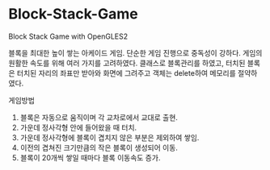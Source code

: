 # Block-Stack-Game
Block Stack Game with OpenGLES2

블록을 최대한 높이 쌓는 아케이드 게임. 단순한 게임 진행으로 중독성이 강하다. 게임의 원활한 속도를 위해 여러 가지를 고려하였다. 클래스로 블록관리를 하였고, 터치된 블록은 터치된 자리의 좌표만 받아와 화면에 그려주고 객체는 delete하여 메모리를 절약하였다.

게임방법
1. 블록은 자동으로 움직이며 각 교차로에서 교대로 출현.
2. 가운데 정사각형 안에 들어왔을 때 터치.
3. 가운데 정사각형에 블록이 겹치지 않은 부분은 제외하여 쌓임.
4. 이전의 겹쳐진 크기만큼의 작은 블록이 생성되어 이동.
4. 블록이 20개씩 쌓일 때마다 블록 이동속도 증가.
